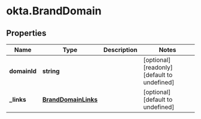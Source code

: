 # okta.BrandDomain

## Properties

Name | Type | Description | Notes
------------ | ------------- | ------------- | -------------
**domainId** | **string** |  | [optional] [readonly] [default to undefined]
**_links** | [**BrandDomainLinks**](BrandDomainLinks.md) |  | [optional] [default to undefined]

